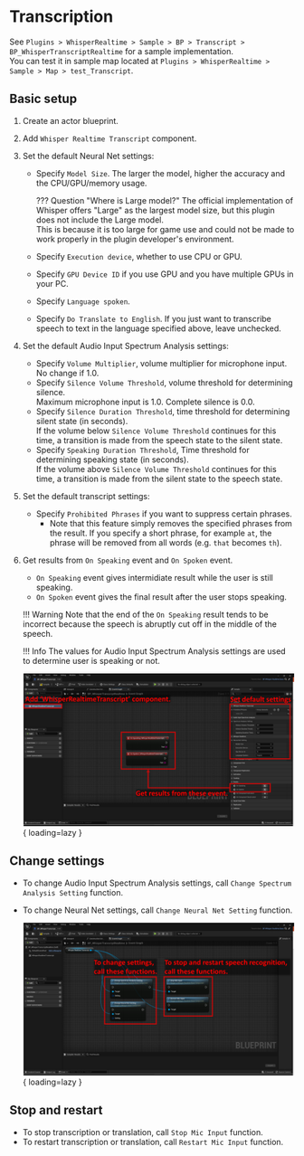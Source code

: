# Transcription

See `Plugins > WhisperRealtime > Sample > BP > Transcript > BP_WhisperTranscriptRealtime` for a sample implementation.  
You can test it in sample map located at `Plugins > WhisperRealtime > Sample > Map > test_Transcript`.

## Basic setup 

1. Create an actor blueprint.
2. Add `Whisper Realtime Transcript` component.
3. Set the default Neural Net settings:
	- Specify `Model Size`. The larger the model, higher the accuracy and the CPU/GPU/memory usage.

		??? Question "Where is Large model?"
			The official implementation of Whisper offers "Large" as the largest model size, but this plugin does not include the Large model.  
			This is because it is too large for game use and could not be made to work properly in the plugin developer's environment.

	- Specify `Execution device`, whether to use CPU or GPU.
	- Specify `GPU Device ID` if you use GPU and you have multiple GPUs in your PC.
	- Specify `Language spoken`.
	- Specify `Do Translate to English`. If you just want to transcribe speech to text in the language specified above, leave unchecked.

3. Set the default Audio Input Spectrum Analysis settings:
	- Specify `Volume Multiplier`, volume multiplier for microphone input. No change if 1.0.
	- Specify `Silence Volume Threshold`, volume threshold for determining silence.  
		Maximum microphone input is 1.0. Complete silence is 0.0.
	- Specify `Silence Duration Threshold`, time threshold for determining silent state (in seconds).  
		If the volume below `Silence Volume Threshold` continues for this time, a transition is made from the speech state to the silent state.
	- Specify `Speaking Duration Threshold`, Time threshold for determining speaking state (in seconds).  
		If the volume above `Silence Volume Threshold` continues for this time, a transition is made from the silent state to the speech state.

4. Set the default transcript settings:
	- Specify `Prohibited Phrases` if you want to suppress certain phrases.
	    - Note that this feature simply removes the specified phrases from the result. If you specify a short phrase, for example `at`, the phrase will be removed from all words (e.g. `that` becomes `th`).

5. Get results from `On Speaking` event and `On Spoken` event.

	- `On Speaking` event gives intermidiate result while the user is still speaking.
	- `On Spoken` event gives the final result after the user stops speaking.

	!!! Warning
		Note that the end of the `On Speaking` result tends to be incorrect because the speech is abruptly cut off in the middle of the speech.

	!!! Info
		The values for Audio Input Spectrum Analysis settings are used to determine user is speaking or not.

    ![](images/BP-transcript-basic-setup.png){ loading=lazy }  

## Change settings

- To change Audio Input Spectrum Analysis settings, call `Change Spectrum Analysis Setting` function.
- To change Neural Net settings, call `Change Neural Net Setting` function.

	![](images/BP-transcript-change-setting.png){ loading=lazy }  

## Stop and restart

- To stop transcription or translation, call `Stop Mic Input` function.
- To restart transcription or translation, call `Restart Mic Input` function.
